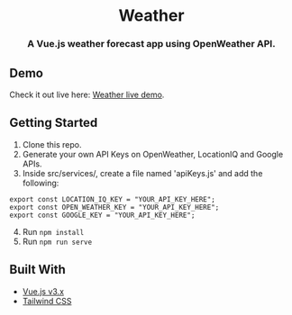 <h1 align="center">Weather</h1>

<h3 align="center">A Vue.js weather forecast app using OpenWeather API.</h3>

## Demo

Check it out live here: [Weather live demo](https://weather-098.netlify.app/).

## Getting Started

1. Clone this repo.
2. Generate your own API Keys on OpenWeather, LocationIQ and Google APIs.
3. Inside src/services/, create a file named 'apiKeys.js' and add the following:

```
export const LOCATION_IQ_KEY = "YOUR_API_KEY_HERE";
export const OPEN_WEATHER_KEY = "YOUR_API_KEY_HERE";
export const GOOGLE_KEY = "YOUR_API_KEY_HERE";
```

4. Run `npm install`
5. Run `npm run serve`

## Built With

- [Vue.js v3.x](https://vuejs.org/)
- [Tailwind CSS](https://tailwindcss.com//)
